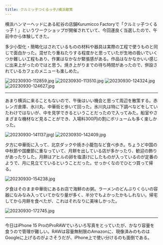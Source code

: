 ```yaml
---
title: クルミッ子つくるっ子/横浜散策
---
```


横浜ハンマーヘッドにある紅谷の店舗Kurumicco Factoryで「クルミッ子つくるっ子！」というワークショップが開催されていて、今回運良く当選したので、午前中から体験してきた。

多少小型化・簡略化はされているものの材料や器具は実際の工程で使うものと同じで面白かった。混ぜたり重ねたりする程度かと思っていたが生地の扱いでいくつか難しい工程もあり、作業はなかなか緊張感がある。作品はなかなかいい感じに出来上がったのではと思う。焼き上がりまでの待ち時間があったので、併設されているカフェのメニューも楽しめた。

![20230930-112859.jpg](https://ceshmina-photos.s3.ap-northeast-1.amazonaws.com/medium/202309/20230930-112859.jpg)
![20230930-113510.jpg](https://ceshmina-photos.s3.ap-northeast-1.amazonaws.com/medium/202309/20230930-113510.jpg)
![20230930-124324.jpg](https://ceshmina-photos.s3.ap-northeast-1.amazonaws.com/medium/202309/20230930-124324.jpg)
![20230930-124627.jpg](https://ceshmina-photos.s3.ap-northeast-1.amazonaws.com/medium/202309/20230930-124627.jpg)

---

あまり横浜に来ることもないので、午後はいい機会と思って周辺を散策する。赤レンガ倉庫、氷川丸、中華街と歩いて回った。氷川丸は特に下調べなどをしていたわけではないが、中を見学できるということだったので入ってみた。船室やさまざまな機材など見ることができ、入場料300円の割にボリュームも多く楽しかった。

![20230930-141137.jpg)](https://ceshmina-photos.s3.ap-northeast-1.amazonaws.com/medium/202309/20230930-141137.jpg)
![20230930-142409.jpg](https://ceshmina-photos.s3.ap-northeast-1.amazonaws.com/medium/202309/20230930-142409.jpg)

夕方に中華街に入って、北京ダックや焼き小籠包など食べ歩き。ちょうど中国の中秋節や国慶節に重なっていて、月餅を出している店が多かったり、歓迎の飾りがあったりした。月餅はアヒルの卵を塩漬けにしたものが入っているのが定番のようで、月に見立てているということだった。せっかくなのでひとつ買って帰る。

![20230930-154238.jpg](https://ceshmina-photos.s3.ap-northeast-1.amazonaws.com/medium/202309/20230930-154238.jpg)

夕食はそのまま中華街にあるお店で海鮮のお粥。ラーメンのどんぶりくらいの容器になみなみ入っていてかなり量が多く、半分でもよかったかもしれない。帰宅してから月餅を食べたが、これはそれなりに美味しかった。

![20230930-172745.jpg](https://ceshmina-photos.s3.ap-northeast-1.amazonaws.com/medium/202309/20230930-172745.jpg)

---

今日はiPhone 15 ProのProRAWでいろいろ写真をとっていたが、かなり容量を食うので管理が難しい。RAWは容量無制限のAmazonに、現像済みのものはGoogleに上げるのがよさそうだが、iPhone上で使い分けるのも面倒である。
